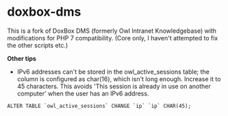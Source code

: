 # doxbox-dms
This is a fork of DoxBox DMS (formerly Owl Intranet Knowledgebase) with modifications for PHP 7 compatibility. (Core only, I haven't attempted to fix the other scripts etc.)

**Other tips**
 - IPv6 addresses can't be stored in the owl_active_sessions table; the column is configured as char(16), which isn't long enough. Increase it to 45 characters. This avoids 'This session is already in use on another computer' when the user has an IPv6 address.
 ```
 ALTER TABLE `owl_active_sessions` CHANGE `ip` `ip` CHAR(45);
 ```
